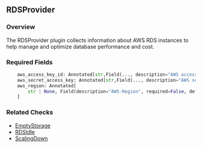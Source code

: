 ## RDSProvider

### Overview
The RDSProvider plugin collects information about AWS RDS instances to help manage and optimize database performance and cost.

### Required Fields
```python
    aws_access_key_id: Annotated[str,Field(..., description="AWS access key ID", required=True)]
    aws_secret_access_key: Annotated[str,Field(..., description="AWS secret access key", required=True)]
    aws_region: Annotated[
        str | None, Field(description="AWS-Region", required=False, default=None)
    ]
```

### Related Checks
- [EmptyStorage](#empty_storage)
- [RDSIdle](#rds_idle)
- [ScalingDown](#scaling_down)
